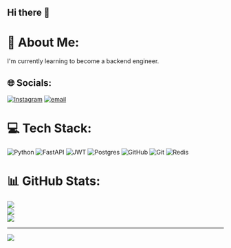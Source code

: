 ## Hi there 👋

# 💫 About Me:
I'm currently learning to become a backend engineer.


## 🌐 Socials:
[![Instagram](https://img.shields.io/badge/Instagram-%23E4405F.svg?logo=Instagram&logoColor=white)](https://instagram.com/shraddhashirooru) [![email](https://img.shields.io/badge/Email-D14836?logo=gmail&logoColor=white)](mailto:shraddhashirooru5@gmail.com) 

# 💻 Tech Stack:
![Python](https://img.shields.io/badge/python-3670A0?style=plastic&logo=python&logoColor=ffdd54) ![FastAPI](https://img.shields.io/badge/FastAPI-005571?style=plastic&logo=fastapi) ![JWT](https://img.shields.io/badge/JWT-black?style=plastic&logo=JSON%20web%20tokens) ![Postgres](https://img.shields.io/badge/postgres-%23316192.svg?style=plastic&logo=postgresql&logoColor=white) ![GitHub](https://img.shields.io/badge/github-%23121011.svg?style=plastic&logo=github&logoColor=white) ![Git](https://img.shields.io/badge/git-%23F05033.svg?style=plastic&logo=git&logoColor=white) ![Redis](https://img.shields.io/badge/redis-%23DD0031.svg?style=plastic&logo=redis&logoColor=white)
# 📊 GitHub Stats:
![](https://github-readme-stats.vercel.app/api?username=shraddhashirooru&theme=default_repocard&hide_border=false&include_all_commits=true&count_private=true)<br/>
![](https://nirzak-streak-stats.vercel.app/?user=shraddhashirooru&theme=default_repocard&hide_border=false)<br/>
![](https://github-readme-stats.vercel.app/api/top-langs/?username=shraddhashirooru&theme=default_repocard&hide_border=false&include_all_commits=true&count_private=true&layout=compact)

---
[![](https://visitcount.itsvg.in/api?id=shraddhashirooru&icon=0&color=0)](https://visitcount.itsvg.in)

<!-- Proudly created with GPRM ( https://gprm.itsvg.in ) -->
